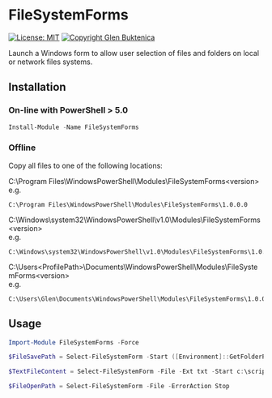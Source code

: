 # FileSystemForms

[![License: MIT](https://img.shields.io/badge/License-MIT-yellow.svg)](https://opensource.org/licenses/MIT)
[![Copyright Glen Buktenica](https://img.shields.io/badge/Copyright-Glen_Buktenica-blue.svg)](https://github.com/gbuktenica)

Launch a Windows form to allow user selection of files and folders on local or network files systems.

## Installation

### On-line with PowerShell > 5.0

```PowerShell
Install-Module -Name FileSystemForms
```

### Offline

Copy all files to one of the following locations:

C:\Program Files\WindowsPowerShell\Modules\FileSystemForms\<version>  
e.g.

```text
C:\Program Files\WindowsPowerShell\Modules\FileSystemForms\1.0.0.0
```

C:\Windows\system32\WindowsPowerShell\v1.0\Modules\FileSystemForms\<version>  
e.g.

```text
C:\Windows\system32\WindowsPowerShell\v1.0\Modules\FileSystemForms\1.0.0.0
```

C:\Users\<ProfilePath>\Documents\WindowsPowerShell\Modules\FileSystemForms\<version>  
e.g.

```text
C:\Users\Glen\Documents\WindowsPowerShell\Modules\FileSystemForms\1.0.0.0
```

## Usage

```PowerShell
Import-Module FileSystemForms -Force

$FileSavePath = Select-FileSystemForm -Start ([Environment]::GetFolderPath('MyDocuments')) -Description "Save File" -Ext "csv" -File -Save

$TextFileContent = Select-FileSystemForm -File -Ext txt -Start c:\scripts | ForEach {Get-Content $_}

$FileOpenPath = Select-FileSystemForm -File -ErrorAction Stop
```

